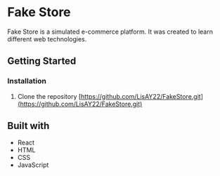 # Fake Store
Fake Store is a simulated e-commerce platform. It was created to
learn different web technologies. 
## Getting Started
### Installation
1. Clone the repository [https://github.com/LisAY22/FakeStore.git](https://github.com/LisAY22/FakeStore.git)
## Built with
- React
- HTML
- CSS
- JavaScript 
